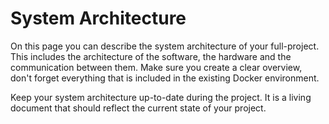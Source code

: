 # System Architecture

On this page you can describe the system architecture of your full-project. This includes the architecture of the software, the hardware and the communication between them. Make sure you create a clear overview, don't forget everything that is included in the existing Docker environment.

Keep your system architecture up-to-date during the project. It is a living document that should reflect the current state of your project.